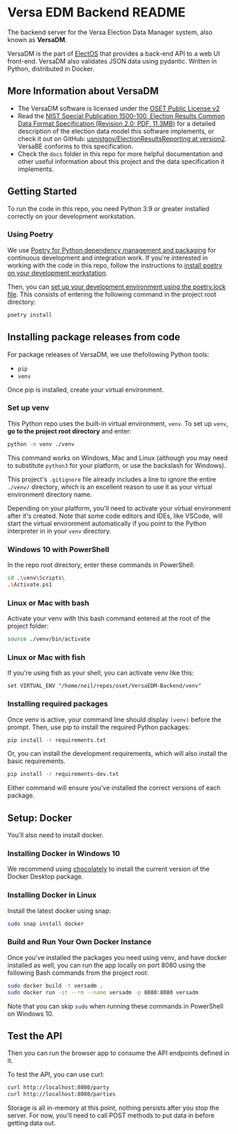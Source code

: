 # Versa EDM Backend README

The backend server for the Versa Election Data Manager system, also known as **VersaDM**.

VersaDM is the part of [ElectOS](https://electos.org/) that provides a back-end API to a web UI front-end. VersaDM also validates JSON data using pydantic. Written in Python, distributed in Docker.

## More Information about VersaDM

* The VersaDM software is licensed under the [OSET Public License v2](LICENSE.md)
* Read the [NIST Special Publication 1500-100, Election Results Common Data Format Specification (Revision 2.0: PDF, 11.3MB)](docs/NIST.SP.1500-100r2.pdf) for a detailed description of the election data model this software implements, or check it out on GitHub: [usnistgov/ElectionResultsReporting at version2](https://github.com/usnistgov/ElectionResultsReporting/tree/version2). VersaBE conforms to this specification.
* Check the `docs` folder in this repo for more helpful documentation and other useful information about this project and the data specification it implements.

## Getting Started

To run the code in this repo, you need Python 3.9 or greater installed correctly on your development workstation.

### Using Poetry

We use [Poetry for Python dependency management and packaging](https://python-poetry.org/) for continuous development and integration work. If you're interested in working with the code in this repo, follow the instructions to [install poetry on your development workstation](https://python-poetry.org/docs/#installation).

Then, you can [set up your development environment using the poetry.lock file](https://python-poetry.org/docs/basic-usage/#installing-with-poetrylock). This consists of entering the following command in the project root directory:

```bash
poetry install
```

## Installing package releases from code

For package releases of VersaDM, we use thefollowing Python tools: 

* `pip`
* `venv`

Once pip is installed, create your virtual environment.
### Set up venv

This Python repo uses the built-in virtual environment, `venv`. To set up `venv`, **go to the project root directory** and enter:

```bash
python -m venv ./venv
```

This command works on Windows, Mac and Linux (although you may need to substitute `python3` for your platform, or use the backslash for Windows).

This project's `.gitignore` file already includes a line to ignore the entire `./venv/` directory, which is an excellent reason to use it as your virtual environment directory name.

Depending on your platform, you'll need to activate your virtual environment after it's created. Note that some code editors and IDEs, like VSCode, will start the virtual environment automatically if you point to the Python interpreter in in your `venv` directory.

### Windows 10 with PowerShell

In the repo root directory, enter these commands in PowerShell:

```bash
cd .\venv\Scripts\
.\Activate.ps1
```

### Linux or Mac with bash

Activate your venv with this bash command entered at the root of the project folder:

```bash
source ./venv/bin/activate 
```

### Linux or Mac with fish

If you're using fish as your shell, you can activate venv like this:

```fish
set VIRTUAL_ENV "/home/neil/repos/oset/VersaEDM-Backend/venv"
```

### Installing required packages

Once venv is active, your command line should display `(venv)` before the prompt. Then, use pip to install the required Python packages:

```bash
pip install -r requirements.txt
```

Or, you can install the development requirements, which will also install the basic requirements.

```bash
pip install -r requirements-dev.txt
```

Either command will ensure you've installed the correct versions of each package.

## Setup: Docker

You'll also need to install docker.

### Installing Docker in Windows 10

We recommend using [chocolately](https://chocolatey.org/) to install the current version of the Docker Desktop package.

### Installing Docker in Linux

Install the latest docker using snap:

```bash
sudo snap install docker
```

### Build and Run Your Own Docker Instance

Once you've installed the packages you need using venv, and have docker installed as well, you can run the app locally on port 8080 using the following Bash commands from the project root:

```bash
sudo docker build -t versadm .
sudo docker run -it --rm --name versadm -p 8080:8080 versadm
```

Note that you can skip `sudo` when running these commands in PowerShell on Windows 10.

## Test the API

Then you can run the browser app to consume the API endpoints defined in it.

To test the API, you can use curl:

```bash
curl http://localhost:8080/party
curl http://localhost:8080/parties
```

Storage is all in-memory at this point, nothing persists after you stop the server.  For now, you'll need to call POST methods to put data in before getting data out.

